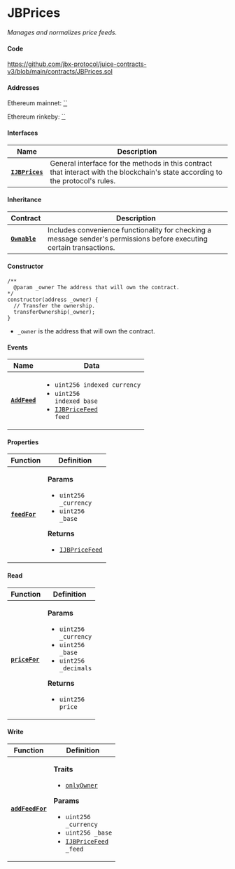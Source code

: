 # JBPrices

_Manages and normalizes price feeds._

#### Code

https://github.com/jbx-protocol/juice-contracts-v3/blob/main/contracts/JBPrices.sol

#### Addresses

Ethereum mainnet: [``](https://etherscan.io/address/)

Ethereum rinkeby: [``](https://rinkeby.etherscan.io/address/)

#### Interfaces

| Name                                             | Description                                                                                                                              |
| ------------------------------------------------ | ---------------------------------------------------------------------------------------------------------------------------------------- |
| [**`IJBPrices`**](/dev/api/interfaces/ijbprices.md) | General interface for the methods in this contract that interact with the blockchain's state according to the protocol's rules. |

#### Inheritance

| Contract                                                                  | Description                                                                                                                              |
| ------------------------------------------------------------------------- | ---------------------------------------------------------------------------------------------------------------------------------------- |
| [**`Ownable`**](https://docs.openzeppelin.com/contracts/4.x/api/access#Ownable) | Includes convenience functionality for checking a message sender's permissions before executing certain transactions. |

#### Constructor

```
/** 
  @param _owner The address that will own the contract.
*/
constructor(address _owner) {
  // Transfer the ownership.
  transferOwnership(_owner);
}
```

* `_owner` is the address that will own the contract.

#### Events

| Name                               | Data                                                                                                                                                                                    |
| ---------------------------------- | --------------------------------------------------------------------------------------------------------------------------------------------------------------------------------------- |
| [**`AddFeed`**](/dev/api/contracts/jbprices/events/addfeed.md) | <ul><li><code>uint256 indexed currency</code></li><li><code>uint256 indexed base</code></li><li><code>[IJBPriceFeed](/dev/api/interfaces/ijbpricefeed.md) feed</code></li></ul> |

#### Properties

| Function                                                          | Definition                                                                                                                                                                                                |
| ----------------------------------------------------------------- | --------------------------------------------------------------------------------------------------------------------------------------------------------------------------------------------------------- |
| [**`feedFor`**](/dev/api/contracts/jbprices/properties/feedfor.md)                            | <p><strong>Params</strong></p><ul><li><code>uint256 _currency</code></li><li><code>uint256 _base</code></li></ul><p><strong>Returns</strong></p><ul><li><code>[IJBPriceFeed](/dev/api/interfaces/ijbpricefeed.md)</code></li></ul> |

#### Read

| Function                                 | Definition                                                                                                                                                                                   |
| ---------------------------------------- | -------------------------------------------------------------------------------------------------------------------------------------------------------------------------------------------- |
| [**`priceFor`**](read/pricefor.md) | <p><strong>Params</strong></p><ul><li><code>uint256 _currency</code></li><li><code>uint256 _base</code></li><li><code>uint256 _decimals</code></li></ul><p><strong>Returns</strong></p><ul><li><code>uint256 price</code></li></ul> |

#### Write

| Function                             | Definition                                                                                                                                                                                                                               |
| ------------------------------------ | ---------------------------------------------------------------------------------------------------------------------------------------------------------------------------------------------------------------------------------------- |
| [**`addFeedFor`**](/dev/api/contracts/jbprices/write/addfeed.md) | <p><strong>Traits</strong></p><ul><li><code>[onlyOwner](https://docs.openzeppelin.com/contracts/4.x/api/access#Ownable-onlyOwner--)</code></li></ul><p><strong>Params</strong></p><ul><li><code>uint256 _currency</code></li><li><code>uint256 _base</code></li><li><code>[IJBPriceFeed](/dev/api/interfaces/ijbpricefeed.md) _feed</code></li></ul> |

